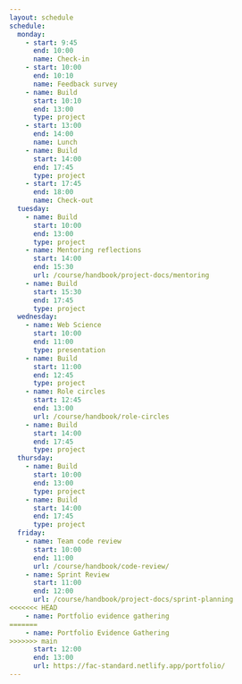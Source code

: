 ```yaml
---
layout: schedule
schedule:
  monday:
    - start: 9:45
      end: 10:00
      name: Check-in
    - start: 10:00
      end: 10:10
      name: Feedback survey
    - name: Build
      start: 10:10
      end: 13:00
      type: project
    - start: 13:00
      end: 14:00
      name: Lunch
    - name: Build
      start: 14:00
      end: 17:45
      type: project
    - start: 17:45
      end: 18:00
      name: Check-out
  tuesday:
    - name: Build
      start: 10:00
      end: 13:00
      type: project
    - name: Mentoring reflections
      start: 14:00
      end: 15:30
      url: /course/handbook/project-docs/mentoring
    - name: Build
      start: 15:30
      end: 17:45
      type: project
  wednesday:
    - name: Web Science
      start: 10:00
      end: 11:00
      type: presentation
    - name: Build
      start: 11:00
      end: 12:45
      type: project
    - name: Role circles
      start: 12:45
      end: 13:00
      url: /course/handbook/role-circles
    - name: Build
      start: 14:00
      end: 17:45
      type: project
  thursday:
    - name: Build
      start: 10:00
      end: 13:00
      type: project
    - name: Build
      start: 14:00
      end: 17:45
      type: project
  friday:
    - name: Team code review
      start: 10:00
      end: 11:00
      url: /course/handbook/code-review/
    - name: Sprint Review
      start: 11:00
      end: 12:00
      url: /course/handbook/project-docs/sprint-planning
<<<<<<< HEAD
    - name: Portfolio evidence gathering
=======
    - name: Portfolio Evidence Gathering
>>>>>>> main
      start: 12:00
      end: 13:00
      url: https://fac-standard.netlify.app/portfolio/
---
```

